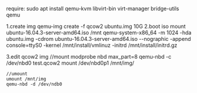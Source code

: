 require:
    sudo apt install qemu-kvm libvirt-bin virt-manager bridge-utils qemu

1.create img
    qemu-img create -f qcow2 ubuntu.img 10G
2.boot iso
    mount ubuntu-16.04.3-server-amd64.iso /mnt
    qemu-system-x86_64 -m 1024 -hda ubuntu.img -cdrom ubuntu-16.04.3-server-amd64.iso --nographic -append console=ttyS0 -kernel /mnt/install/vmlinuz -initrd /mnt/install/initrd.gz 

3.edit qcow2 img
    //mount
    modprobe nbd max_part=8
    qemu-nbd -c /dev/nbd0 test.qcow2
    mount /dev/nbd0p1 /mnt/img/

    //umount
    umount /mnt/img
    qemu-nbd -d /dev/ndb0
